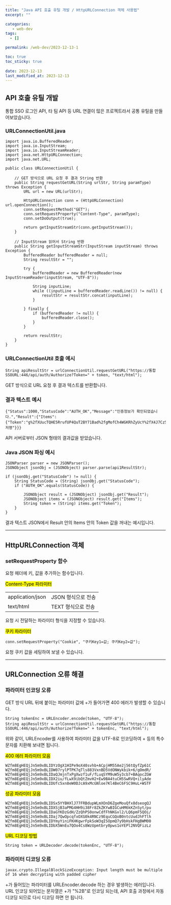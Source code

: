 ```yaml
---
title: "Java API 호출 유틸 개발 / HttpURLConnection 객체 사용법"
excerpt: ""

categories:
   - web-dev
tags:
  - []

permalink: /web-dev/2023-12-13-1

toc: true
toc_sticky: true
 
date: 2023-12-13
last_modified_at: 2023-12-13
---
```


## API 호출 유틸 개발

통합 SSO 로그인 API, 타 팀 API 등 URL 연결이 많은 프로젝트라서 공통 유틸을 만들어보았습니다.

### URLConnectionUtil.java
```
import java.io.BufferedReader;
import java.io.InputStream;
import java.io.InputStreamReader;
import java.net.HttpURLConnection;
import java.net.URL;

public class URLConnectionUtil {

	// GET 방식으로 URL 요청 후 결과 String 반환
	public String requestGetURL(String urlStr, String paramType) throws Exception {
		URL url = new URL(urlStr);
		
		HttpURLConnection conn = (HttpURLConnection) url.openConnection();
		conn.setRequestMethod("GET");
		conn.setRequestProperty("Content-Type", paramType);
		conn.setDoOutput(true);
	
		return getInputStreamStr(conn.getInputStream());
	}

	// InputStream 읽어서 String 반환
	public String getInputStreamStr(InputStream inputStream) throws Exception {
		BufferedReader bufferedReader = null;
		String resultStr = "";
		
		try {
			bufferedReader = new BufferedReader(new InputStreamReader(inputStream, "UTF-8"));

			String inputLine;
			while ((inputLine = bufferedReader.readLine()) != null) {
				resultStr = resultStr.concat(inputLine);
			}

		} finally {
			if (bufferedReader != null) {
				bufferedReader.close();
			}
		}
		
		return resultStr;
	}
}

```

### URLConnectionUtil 호출 예시
```
String apiResultStr = urlConnectionUtil.requestGetURL("https://통합SSOURL:446/api/auth/Authorize?Token=" + token, "text/html");
```
GET 방식으로 URL 요청 후 결과 텍스트를 반환합니다.

### 결과 텍스트 예시
```
{"Status":1000,"StatusCode":"AUTH_OK","Message":"인증정보가 확인되었습니다.","Result":{"Items":{"Token":"g%2fXUucTQHE5RrufUP4QuT2BY71Bad%2fgMofCh4WGKRhZyUcY%2fX4J7Cz5vu%2fqApkFzI%2fPxf5wlrgnpKH2YKR66oA%3d~~~","UserID":"유저명"}}}
```
API 서버로부터 JSON 형태의 결과값을 받았습니다.

### Java JSON 파싱 예시
```
JSONParser parser = new JSONParser();
JSONObject jsonObj = (JSONObject) parser.parse(api1ResultStr);

if (jsonObj.get("StatusCode") != null) {
	String StatusCode = (String) jsonObj.get("StatusCode");
	if ("AUTH_OK".equals(StatusCode)) {

		JSONObject result = (JSONObject) jsonObj.get("Result");
		JSONObject items = (JSONObject) result.get("Items");
		String token = (String) items.get("Token");
	}
}
```
결과 텍스트 JSON에서 Result 안의 Items 안의 Token 값을 꺼내는 예시입니다.

---

## HttpURLConnection 객체

### setRequestProperty 함수
요청 헤더에 키, 값을 추가하는 함수입니다.

<mark>Content-Type 파라미터</mark>
<table>
  <tbody>
    <tr>
      <td>application/json</td>
      <td>JSON 형식으로 전송</td>
    </tr>
    <tr>
      <td>text/html</td>
      <td>TEXT 형식으로 전송</td>
    </tr>
  </tbody>
</table>
요청 시 전달하는 파라미터 형식을 지정할 수 있습니다.

<mark>쿠키 파라미터</mark>
```
conn.setRequestProperty("Cookie", "쿠키Key1=값; 쿠키Key2=값");
```
요청 쿠키 값을 세팅하여 보낼 수 있습니다.

---

## URLConnection 오류 해결

### 파라미터 인코딩 오류
GET 방식 URL 뒤에 붙이는 파라미터 값에 +가 들어가면 400 에러가 발생할 수 있습니다.  
```
String tokenEnc = URLEncoder.encode(token, "UTF-8");
String apiResultStr = urlConnectionUtil.requestGetURL("https://통합SSOURL:446/api/auth/Authorize?Token=" + tokenEnc, "text/html");
```
위와 같이, URLEncoder를 사용하여 파라미터 값을 UTF-8로 인코딩하여 + 등의 특수문자를 치환해 보내면 됩니다.

<mark>400 에러 파라미터 모음</mark>
```
WZfm8EgHEQjJn5m9xBLIDYzOgX1HIPe9oX40svhb+ACpjHM55Ae2j56tQyfZp61C
WZfm8EgHEQjJn5m9xBLIDW07rylPTPK7qTls883VxnBD5VdONWykbik+6/gOmdR/
WZfm8EgHEQjJn5m9xBLIDaQJmjnTxPgXwzf1uF/fLuqSYM9uW5y3cb7+BAqocZGW
WZfm8EgHEQjJn5m9xBLIDX2iu/fLwX9ibQtZmvH2+Ew9BA4tuCH5SwRVQ+ilyAde
WZfm8EgHEQjJn5m9xBLIDUfc5xn8eW0DJcA9xMcGNloe7Kl4BeC6FSC9HuL+WSTF
```

<mark>성공 파라미터 모음</mark>
```
WZfm8EgHEQjJn5m9xBLIDSx5YYBHXlJ77FRBdupWLmXOnD6ZgeMouQfx8dseogQJ
WZfm8EgHEQjJn5m9xBLIDXSjB3aPMG4HH9i38Fr8ZkZKYwBIGCuHM6kKZnSyt/pu
WZfm8EgHEQjJn5m9xBLIDaGYKDzGdH/ZzQhPS0onwCdfFhNKGxl2/LQ6pmF5QOi/
WZfm8EgHEQjJn5m9xBLIDaj7QwOpcqfxOXG0k4RNCz9EquCGQoB0ntcUudJhFTlh
WZfm8EgHEQjJn5m9xBLIDYmyYiniFKHKgwrFpkSoW3qISOpmQ7y9bHskFHgBWM00
WZfm8EgHEQjJn5m9xBLIDbX5WnEu7QOo4Cs8WzUpmtbry0pws1oYEPl2NVQFizLz
```

<mark>URL 디코딩 방법</mark>
```
String token = URLDecoder.decode(tokenEnc, "UTF-8");
```

### 파라미터 디코딩 오류
```
javax.crypto.IllegalBlockSizeException: Input length must be multiple of 16 when decrypting with padded cipher
```
+가 들어있는 파라미터를 URLEncoder.decode 하는 경우 발생하는 에러입니다.  
URL 인코딩 되어있는 문자열은 +가 "%2B"로 인코딩 되는데, API 호출 과정에서 자동 디코딩 되므로 다시 디코딩 하면 안 됩니다.
